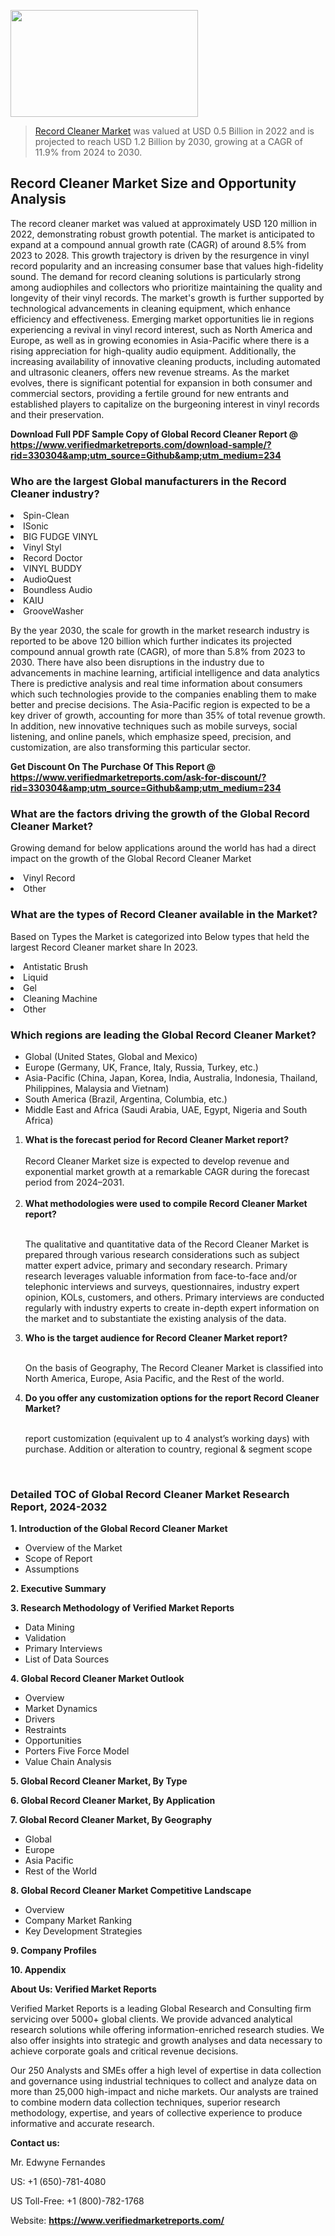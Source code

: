 
<img src="https://ffe5etoiles.com/wp-content/uploads/2024/12/MST1-300x171.png" alt="" width="300" height="171" class="alignnone size-medium wp-image-20088" /><blockquote><p><p><a href="https://www.verifiedmarketreports.com/download-sample/?rid=330304&utm_source=Github&utm_medium=234" target="_blank">Record Cleaner Market</a> was valued at USD 0.5 Billion in 2022 and is projected to reach USD 1.2 Billion by 2030, growing at a CAGR of 11.9% from 2024 to 2030.</p></blockquote><p><h2>Record Cleaner Market Size and Opportunity Analysis</h2> The record cleaner market was valued at approximately USD 120 million in 2022, demonstrating robust growth potential. The market is anticipated to expand at a compound annual growth rate (CAGR) of around 8.5% from 2023 to 2028. This growth trajectory is driven by the resurgence in vinyl record popularity and an increasing consumer base that values high-fidelity sound. The demand for record cleaning solutions is particularly strong among audiophiles and collectors who prioritize maintaining the quality and longevity of their vinyl records. The market's growth is further supported by technological advancements in cleaning equipment, which enhance efficiency and effectiveness. Emerging market opportunities lie in regions experiencing a revival in vinyl record interest, such as North America and Europe, as well as in growing economies in Asia-Pacific where there is a rising appreciation for high-quality audio equipment. Additionally, the increasing availability of innovative cleaning products, including automated and ultrasonic cleaners, offers new revenue streams. As the market evolves, there is significant potential for expansion in both consumer and commercial sectors, providing a fertile ground for new entrants and established players to capitalize on the burgeoning interest in vinyl records and their preservation. </p><p class=""><strong>Download Full PDF Sample Copy of Global Record Cleaner Report @ <a href="https://www.verifiedmarketreports.com/download-sample/?rid=330304&amp;utm_source=Github&amp;utm_medium=234" target="_blank">https://www.verifiedmarketreports.com/download-sample/?rid=330304&amp;utm_source=Github&amp;utm_medium=234</a></strong></p><h3 id="" class="">Who are the largest Global manufacturers in the Record Cleaner industry?</h3><p><li>Spin-Clean</li><li> ISonic</li><li> BIG FUDGE VINYL</li><li> Vinyl Styl</li><li> Record Doctor</li><li> VINYL BUDDY</li><li> AudioQuest</li><li> Boundless Audio</li><li> KAIU</li><li> GrooveWasher</li></p><div class=""><div class="" dir="" data-message-author-role="" data-message-id="" data-message-model-slug=""><div class=""><div class=""><div class=""><div class="" dir="" data-message-author-role="" data-message-id="" data-message-model-slug=""><div class=""><div class=""><p>By the year 2030, the scale for growth in the market research industry is reported to be above 120 billion which further indicates its projected compound annual growth rate (CAGR), of more than 5.8% from 2023 to 2030. There have also been disruptions in the industry due to advancements in machine learning, artificial intelligence and data analytics There is predictive analysis and real time information about consumers which such technologies provide to the companies enabling them to make better and precise decisions. The Asia-Pacific region is expected to be a key driver of growth, accounting for more than 35% of total revenue growth. In addition, new innovative techniques such as mobile surveys, social listening, and online panels, which emphasize speed, precision, and customization, are also transforming this particular sector.</p><p><strong>Get Discount On The Purchase Of This Report @&nbsp; <a href="https://www.verifiedmarketreports.com/ask-for-discount/?rid=330304&amp;utm_source=Github&amp;utm_medium=234" target="_blank">https://www.verifiedmarketreports.com/ask-for-discount/?rid=330304&amp;utm_source=Github&amp;utm_medium=234</a></strong></p></div></div></div></div></div></div></div></div><h3 id="" class="">What are the factors driving the growth of the Global Record Cleaner Market?</h3><p id="" class="">Growing demand for below applications around the world has had a direct impact on the growth of the Global Record Cleaner Market</p><p id="" class=""><li>Vinyl Record</li><li> Other</li></p><h3 id="" class="">What are the types of Record Cleaner available in the Market?</h3><p id="" class="">Based on Types the Market is categorized into Below types that held the largest Record Cleaner market share In 2023.</p><p id="" class=""><li>Antistatic Brush</li><li> Liquid</li><li> Gel</li><li> Cleaning Machine</li><li> Other</li></p><h3 id="" class="">Which regions are leading the Global Record Cleaner Market?</h3><ul><li>Global (United States, Global and Mexico)</li><li>Europe (Germany, UK, France, Italy, Russia, Turkey, etc.)</li><li>Asia-Pacific (China, Japan, Korea, India, Australia, Indonesia, Thailand, Philippines, Malaysia and Vietnam)</li><li>South America (Brazil, Argentina, Columbia, etc.)</li><li>Middle East and Africa (Saudi Arabia, UAE, Egypt, Nigeria and South Africa)</li></ul><p><ol><li><strong>What is the forecast period for Record Cleaner Market report?<br /></strong><br /><span data-sheets-root="1" data-sheets-value="{&quot;1&quot;:2,&quot;2&quot;:&quot;XXXX size is expected to develop revenue and exponential market growth at a remarkable CAGR during the forecast period from 2024&ndash;2030.&quot;}" data-sheets-userformat="{&quot;2&quot;:12674,&quot;4&quot;:{&quot;1&quot;:2,&quot;2&quot;:16776960},&quot;10&quot;:2,&quot;11&quot;:0,&quot;15&quot;:&quot;Arial&quot;,&quot;16&quot;:12}">Record Cleaner Market size is expected to develop revenue and exponential market growth at a remarkable CAGR during the forecast period from 2024&ndash;2031.</span><br /><br /></li><li><strong>What methodologies were used to compile Record Cleaner Market report?<br /><br /></strong><p>The qualitative and quantitative data of the&nbsp;Record Cleaner Market is prepared through various research considerations such as subject matter expert advice, primary and secondary research. Primary research leverages valuable information from face-to-face and/or telephonic interviews and surveys, questionnaires, industry expert opinion, KOLs, customers, and others. Primary interviews are conducted regularly with industry experts to create in-depth expert information on the market and to substantiate the existing analysis of the data.&nbsp;</p></li><li><strong>Who is the target audience for Record Cleaner Market report?<br /><br /></strong><p>On the basis of Geography, The&nbsp;Record Cleaner Market is classified into North America, Europe, Asia Pacific, and the Rest of the world.</p></li><li><strong>Do you offer any customization options for the report Record Cleaner Market?<br /><br /></strong><p>report customization (equivalent up to 4 analyst&rsquo;s working days) with purchase. Addition or alteration to country, regional &amp; segment scope</p><p>&nbsp;</p></li></ol></p><h3 id="" class="">Detailed TOC of Global Record Cleaner Market Research Report, 2024-2032</h3><p id="" class=""><strong>1. Introduction of the Global Record Cleaner Market</strong></p><ul><li>Overview of the Market</li><li>Scope of Report</li><li>Assumptions</li></ul><p id="" class=""><strong>2. Executive Summary</strong></p><p id="" class=""><strong>3. Research Methodology of&nbsp;Verified Market Reports</strong></p><ul><li>Data Mining</li><li>Validation</li><li>Primary Interviews</li><li>List of Data Sources</li></ul><p id="" class=""><strong>4. Global Record Cleaner Market Outlook</strong></p><ul><li>Overview</li><li>Market Dynamics</li><li>Drivers</li><li>Restraints</li><li>Opportunities</li><li>Porters Five Force Model</li><li>Value Chain Analysis</li></ul><p id="" class=""><strong>5. Global Record Cleaner Market, By&nbsp;Type</strong></p><p id="" class=""><strong>6. Global Record Cleaner Market, By Application</strong></p><p id="" class=""><strong>7. Global Record Cleaner Market, By Geography</strong></p><ul><li>Global</li><li>Europe</li><li>Asia Pacific</li><li>Rest of the World</li></ul><p id="" class=""><strong>8. Global Record Cleaner Market Competitive Landscape</strong></p><ul><li>Overview</li><li>Company Market Ranking</li><li>Key Development Strategies</li></ul><p id="" class=""><strong>9. Company Profiles</strong></p><p id="" class=""><strong>10. Appendix</strong></p><p id="" class=""><strong>About Us: Verified Market Reports</strong></p><p id="" class="">Verified Market Reports is a leading Global Research and Consulting firm servicing over 5000+ global clients. We provide advanced analytical research solutions while offering information-enriched research studies. We also offer insights into strategic and growth analyses and data necessary to achieve corporate goals and critical revenue decisions.</p><p id="" class="">Our 250 Analysts and SMEs offer a high level of expertise in data collection and governance using industrial techniques to collect and analyze data on more than 25,000 high-impact and niche markets. Our analysts are trained to combine modern data collection techniques, superior research methodology, expertise, and years of collective experience to produce informative and accurate research.</p><p id="" class=""><strong>Contact us:</strong></p><p id="" class="">Mr. Edwyne Fernandes</p><p id="" class="">US: +1 (650)-781-4080</p><p id="" class="">US Toll-Free: +1 (800)-782-1768</p><p id="" class="">Website: <a target="" data-test-app-aware-link=""><strong>https://www.verifiedmarketreports.com/</strong></a></p>

